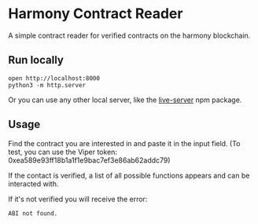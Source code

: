 # Harmony Contract Reader

A simple contract reader for verified contracts on the harmony blockchain.

## Run locally

```
open http://localhost:8000
python3 -m http.server
```

Or you can use any other local server, like the [live-server](https://www.npmjs.com/package/live-server) npm package.


## Usage

Find the contract you are interested in and paste it in the input field. (To test, you can use the Viper token: 0xea589e93ff18b1a1f1e9bac7ef3e86ab62addc79)

If the contact is verified, a list of all possible functions appears and can be interacted with.

If it's not verified you will receive the error:

```
ABI not found.
```

